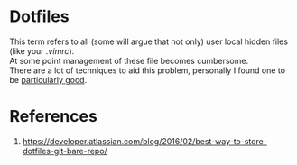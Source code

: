 # Dotfiles
This term refers to all (some will argue that not only) user local hidden files (like your _.vimrc_).  
At some point management of these file becomes cumbersome.  
There are a lot of techniques to aid this problem, personally I found one to be [particularly good](https://developer.atlassian.com/blog/2016/02/best-way-to-store-dotfiles-git-bare-repo/).

# References
 1. https://developer.atlassian.com/blog/2016/02/best-way-to-store-dotfiles-git-bare-repo/